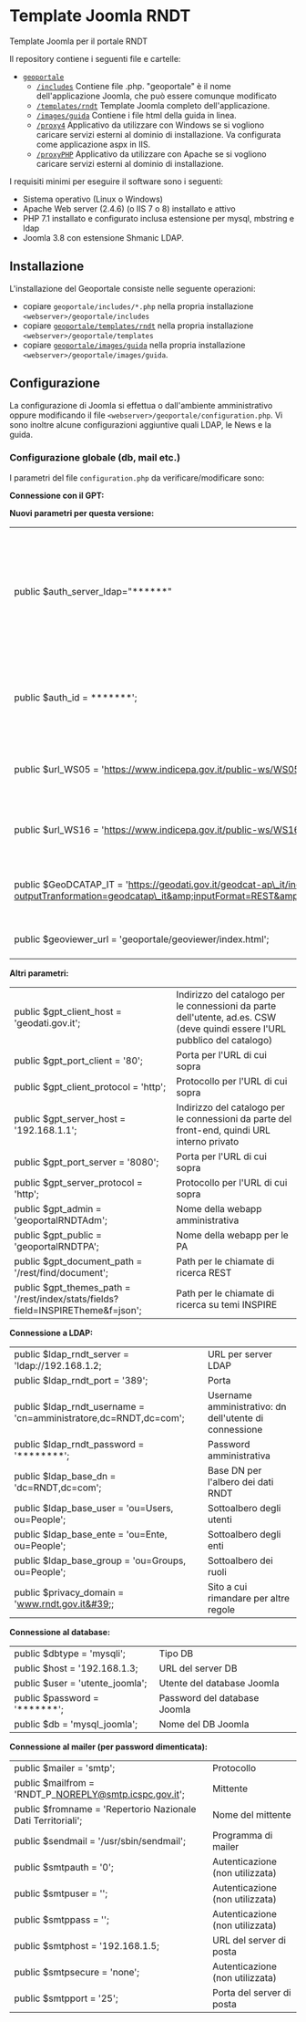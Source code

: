 # Template Joomla RNDT
Template Joomla per il portale RNDT

Il repository contiene i seguenti file e cartelle:

- [```geoportale```](geoportale)
  - [```/includes```](geoportale/includes)
    Contiene file .php. &quot;geoportale&quot; è il nome dell&#39;applicazione Joomla, che può essere comunque modificato
  - [```/templates/rndt```](geoportale/templates/rndt)
    Template Joomla completo dell&#39;applicazione.
  - [```/images/guida```](geoportale/images/guida)
    Contiene i file html della guida in linea.
  - [```/proxy4```](geoportale/proxy4)
    Applicativo da utilizzare con Windows se si vogliono caricare servizi esterni al dominio di installazione. Va configurata come applicazione aspx in IIS.
  - [```/proxyPHP```](geoportale/proxyPHP)
    Applicativo da utilizzare con Apache se si vogliono caricare servizi esterni al dominio di installazione.
    
I requisiti minimi per eseguire il software sono i seguenti:

- Sistema operativo (Linux o Windows)
- Apache Web server (2.4.6) (o IIS 7 o 8) installato e attivo
- PHP 7.1 installato e configurato inclusa estensione per mysql, mbstring e ldap
- Joomla 3.8 con estensione Shmanic LDAP.

## Installazione

L&#39;installazione del Geoportale consiste nelle seguente operazioni:

- copiare ```geoportale/includes/*.php```  nella propria installazione ```<webserver>/geoportale/includes```
- copiare [```geoportale/templates/rndt```](geoportale/templates/rndt) nella propria installazione ```<webserver>/geoportale/templates```
- copiare [```geoportale/images/guida```](geoportale/images/guida) nella propria installazione ```<webserver>/geoportale/images/guida```.

## Configurazione

La configurazione di Joomla si effettua o dall&#39;ambiente amministrativo oppure modificando il file ```<webserver>/geoportale/configuration.php```. Vi sono inoltre alcune configurazioni aggiuntive quali LDAP, le News e la guida.

### Configurazione globale (db, mail etc.)

I parametri del file ```configuration.php``` da verificare/modificare sono:

**Connessione con il GPT:**

**Nuovi parametri per questa versione:**

|  |  |
| --- | --- |
| public $auth\_server\_ldap=&quot;\*\*\*\*\*\*&quot; | Valore di sincronizzazione per le chiamate al catalogo. Deve essere uguale al valore del parametro userNoAuth nel file gpt.xml (vedi configurazione webapps) |
| public $auth\_id = \*\*\*\*\*\*\*&#39;; | Id di autenticazione ai servizi IPA per la ricerca dei nomi ufficiali degli enti della PA |
| public $url\_WS05 = &#39;https://www.indicepa.gov.it/public-ws/WS05\_AMM.php&#39;; | URL del servizio di ricerca su IPA (vedi documentazione IPA) |
| public $url\_WS16 = &#39;https://www.indicepa.gov.it/public-ws/WS16\_DES\_AMM.php&#39;; | URL del servizio di ricerca su IPA (vedi documentazione IPA) |
| public $GeoDCATAP\_IT = &#39;https://geodati.gov.it/geodcat-ap\_it/index.php?outputTranformation=geodcatap\_it&amp;inputFormat=REST&amp;outputFormat=XML&amp;src=searchText%3DfileIdentifier%3A%22ID\_REPLACE%22&#39;; | URL del servizio di trasformazione di un metadato in geodcat-ap\_it |
| public $geoviewer\_url = &#39;geoportale/geoviewer/index.html&#39;; | URL del visualizzatore web |

**Altri parametri:**

|  |  |
| --- | --- |
| public $gpt\_client\_host = &#39;geodati.gov.it&#39;; | Indirizzo del catalogo per le connessioni da parte dell&#39;utente, ad.es. CSW (deve quindi essere l&#39;URL pubblico del catalogo) |
| public $gpt\_port\_client = &#39;80&#39;; | Porta per l&#39;URL di cui sopra |
| public $gpt\_client\_protocol = &#39;http&#39;; | Protocollo per l&#39;URL di cui sopra |
| public $gpt\_server\_host = &#39;192.168.1.1&#39;; | Indirizzo del catalogo per le connessioni da parte del front-end, quindi URL interno privato |
| public $gpt\_port\_server = &#39;8080&#39;; | Porta per l&#39;URL di cui sopra |
| public $gpt\_server\_protocol = &#39;http&#39;; | Protocollo per l&#39;URL di cui sopra |
| public $gpt\_admin = &#39;geoportalRNDTAdm&#39;; | Nome della webapp amministrativa |
| public $gpt\_public = &#39;geoportalRNDTPA&#39;; | Nome della webapp per le PA |
| public $gpt\_document\_path = &#39;/rest/find/document&#39;; | Path per le chiamate di ricerca REST |
| public $gpt\_themes\_path = &#39;/rest/index/stats/fields?field=INSPIRETheme&amp;f=json&#39;; | Path per le chiamate di ricerca su temi INSPIRE |

**Connessione a LDAP:**

|  |  |
| --- | --- |
| public $ldap\_rndt\_server = &#39;ldap://192.168.1.2; | URL per server LDAP |
| public $ldap\_rndt\_port = &#39;389&#39;; | Porta |
| public $ldap\_rndt\_username = &#39;cn=amministratore,dc=RNDT,dc=com&#39;; | Username amministrativo: dn dell&#39;utente di connessione |
| public $ldap\_rndt\_password = &#39;\*\*\*\*\*\*\*\*&#39;; | Password amministrativa |
| public $ldap\_base\_dn = &#39;dc=RNDT,dc=com&#39;; | Base DN per l&#39;albero dei dati RNDT |
| public $ldap\_base\_user = &#39;ou=Users, ou=People&#39;; | Sottoalbero degli utenti |
| public $ldap\_base\_ente = &#39;ou=Ente, ou=People&#39;; | Sottoalbero degli enti |
| public $ldap\_base\_group = &#39;ou=Groups, ou=People&#39;; | Sottoalbero dei ruoli |
| public $privacy\_domain = &#39;www.rndt.gov.it&#39;; | Sito a cui rimandare per altre regole |

**Connessione al database:**

|  |  |
| --- | --- |
| public $dbtype = &#39;mysqli&#39;; | Tipo DB |
| public $host = &#39;192.168.1.3; | URL del server DB |
| public $user = &#39;utente\_joomla&#39;; | Utente del database Joomla |
| public $password = &#39;\*\*\*\*\*\*\*&#39;; | Password del database Joomla |
| public $db = &#39;mysql\_joomla&#39;; | Nome del DB Joomla |

**Connessione al mailer (per password dimenticata):**

|  |  |
| --- | --- |
| public $mailer = &#39;smtp&#39;; | Protocollo |
| public $mailfrom = &#39;RNDT\_P\_NOREPLY@smtp.icspc.gov.it&#39;; | Mittente |
| public $fromname = &#39;Repertorio Nazionale Dati Territoriali&#39;; | Nome del mittente |
| public $sendmail = &#39;/usr/sbin/sendmail&#39;; | Programma di mailer |
| public $smtpauth = &#39;0&#39;; | Autenticazione (non utilizzata) |
| public $smtpuser = &#39;&#39;; | Autenticazione (non utilizzata) |
| public $smtppass = &#39;&#39;; | Autenticazione (non utilizzata) |
| public $smtphost = &#39;192.168.1.5; | URL del server di posta |
| public $smtpsecure = &#39;none&#39;; | Autenticazione (non utilizzata) |
| public $smtpport = &#39;25&#39;; | Porta del server di posta |
